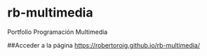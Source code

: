 # rb-multimedia
Portfolio Programación Multimedia

##Acceder a la página
https://robertoroig.github.io/rb-multimedia/
